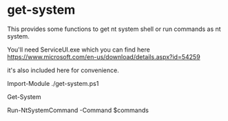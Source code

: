 # get-system

This provides some functions to get nt system shell or run commands as nt system.

You'll need ServiceUI.exe which you can find here https://www.microsoft.com/en-us/download/details.aspx?id=54259

it's also included here for convenience.

Import-Module ./get-system.ps1

Get-System

Run-NtSystemCommand -Command $commands
